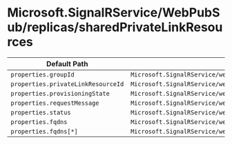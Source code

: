 # Microsoft.SignalRService/WebPubSub/replicas/sharedPrivateLinkResources

| Default Path | Alias |
|---|---|
| `properties.groupId` | `Microsoft.SignalRService/webPubSub/replicas/sharedPrivateLinkResources/groupId` |
| `properties.privateLinkResourceId` | `Microsoft.SignalRService/webPubSub/replicas/sharedPrivateLinkResources/privateLinkResourceId` |
| `properties.provisioningState` | `Microsoft.SignalRService/webPubSub/replicas/sharedPrivateLinkResources/provisioningState` |
| `properties.requestMessage` | `Microsoft.SignalRService/webPubSub/replicas/sharedPrivateLinkResources/requestMessage` |
| `properties.status` | `Microsoft.SignalRService/webPubSub/replicas/sharedPrivateLinkResources/status` |
| `properties.fqdns` | `Microsoft.SignalRService/webPubSub/replicas/sharedPrivateLinkResources/fqdns` |
| `properties.fqdns[*]` | `Microsoft.SignalRService/webPubSub/replicas/sharedPrivateLinkResources/fqdns[*]` |

